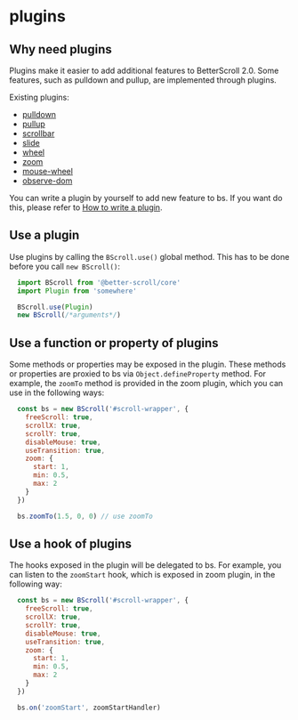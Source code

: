# plugins

## Why need plugins

Plugins make it easier to add additional features to BetterScroll 2.0. Some features, such as pulldown and pullup, are implemented through plugins.

Existing plugins:
- [pulldown](./pulldown.html)
- [pullup](./pullup.html)
- [scrollbar](./scroll-bar.html)
- [slide](./slide.html)
- [wheel](./wheel.html)
- [zoom](./zoom.html)
- [mouse-wheel](./mouse-wheel.html)
- [observe-dom](./observe-dom.html)

You can write a plugin by yourself to add new feature to bs. If you want do this, please refer to [How to write a plugin](./how-to-write.html).

## Use a plugin

Use plugins by calling the `BScroll.use()` global method. This has to be done before you call `new BScroll()`:

  ```js
    import BScroll from '@better-scroll/core'
    import Plugin from 'somewhere'

    BScroll.use(Plugin)
    new BScroll(/*arguments*/)
  ```

## Use a function or property of plugins

Some methods or properties may be exposed in the plugin. These methods or properties are proxied to bs via `Object.defineProperty` method. For example, the `zoomTo` method is provided in the zoom plugin, which you can use in the following ways:

  ```js
    const bs = new BScroll('#scroll-wrapper', {
      freeScroll: true,
      scrollX: true,
      scrollY: true,
      disableMouse: true,
      useTransition: true,
      zoom: {
        start: 1,
        min: 0.5,
        max: 2
      }
    })

    bs.zoomTo(1.5, 0, 0) // use zoomTo
  ```

## Use a hook of plugins

The hooks exposed in the plugin will be delegated to bs. For example, you can listen to the `zoomStart` hook, which is exposed in zoom plugin, in the following way:

  ```js
    const bs = new BScroll('#scroll-wrapper', {
      freeScroll: true,
      scrollX: true,
      scrollY: true,
      disableMouse: true,
      useTransition: true,
      zoom: {
        start: 1,
        min: 0.5,
        max: 2
      }
    })

    bs.on('zoomStart', zoomStartHandler)
  ```
